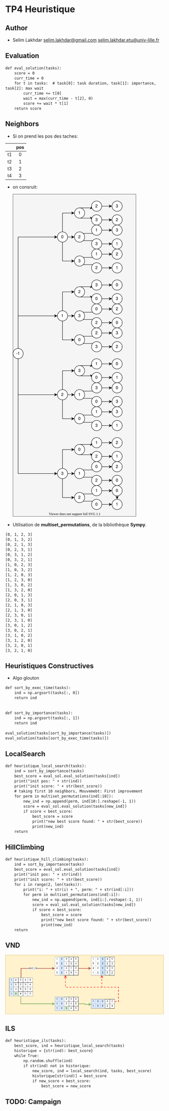 # TP4 Heuristique

## Author

* Selim Lakhdar <selim.lakhdar@gmail.com> <selim.lakhdar.etu@univ-lille.fr>

## Evaluation

```
def eval_solution(tasks):
    score = 0
    curr_time = 0
    for t in tasks:  # task[0]: task duration, task[1]: importance, task[2]: max wait
        curr_time += t[0]
        wait = max(curr_time - t[2], 0)
        score += wait * t[1]
    return score
```


## Neighbors

- Si on prend les pos des taches:

| | pos |
|:----: | :----: |
| t1 | 0 |
| t2 | 1 |
| t3 | 2 |
| t4 | 3 |

- on consruit:

  ![](heuristiques_voisins.svg)

- Utilisation de **multiset_permutations**, de la bibliothèque **Sympy**.  

``` 
[0, 1, 2, 3]
[0, 1, 3, 2]
[0, 2, 1, 3]
[0, 2, 3, 1]
[0, 3, 1, 2]
[0, 3, 2, 1]
[1, 0, 2, 3]
[1, 0, 3, 2]
[1, 2, 0, 3]
[1, 2, 3, 0]
[1, 3, 0, 2]
[1, 3, 2, 0]
[2, 0, 1, 3]
[2, 0, 3, 1]
[2, 1, 0, 3]
[2, 1, 3, 0]
[2, 3, 0, 1]
[2, 3, 1, 0]
[3, 0, 1, 2]
[3, 0, 2, 1]
[3, 1, 0, 2]
[3, 1, 2, 0]
[3, 2, 0, 1]
[3, 2, 1, 0]
```

## Heuristiques Constructives

- Algo glouton

```
def sort_by_exec_time(tasks):
    ind = np.argsort(tasks[:, 0])
    return ind


def sort_by_importance(tasks):
    ind = np.argsort(tasks[:, 1])
    return ind
    
eval_solution(tasks[sort_by_importance(tasks)])
eval_solution(tasks[sort_by_exec_time(tasks)])
```

## LocalSearch

``` 
def heuristique_local_search(tasks):
    ind = sort_by_importance(tasks)
    best_score = eval_sol.eval_solution(tasks[ind])
    print("init pos: " + str(ind))
    print("init score: " + str(best_score))
    # taking first 10 neighbors, Mouvemebt: First improvement
    for perm in multiset_permutations(ind[:10]):
        new_ind = np.append(perm, ind[10:].reshape(-1, 1))
        score = eval_sol.eval_solution(tasks[new_ind])
        if score < best_score:
            best_score = score
            print("new best score found: " + str(best_score))
            print(new_ind)
    return
```


## HillClimbing
``` 
def heuristique_hill_climbing(tasks):
    ind = sort_by_importance(tasks)
    best_score = eval_sol.eval_solution(tasks[ind])
    print("init pos: " + str(ind))
    print("init score: " + str(best_score))
    for i in range(2, len(tasks)):
        print("i: " + str(i) + ", perm: " + str(ind[:i]))
        for perm in multiset_permutations(ind[:i]):
            new_ind = np.append(perm, ind[i:].reshape(-1, 1))
            score = eval_sol.eval_solution(tasks[new_ind])
            if score < best_score:
                best_score = score
                print("new best score found: " + str(best_score))
                print(new_ind)
    return
```

## VND

  ![](vnd.png)  

## ILS
``` 
def heuristique_ils(tasks):
    best_score, ind = heuristique_local_search(tasks)
    historique = {str(ind): best_score}
    while True:
        np.random.shuffle(ind)
        if str(ind) not in historique:
            new_score, ind = local_search(ind, tasks, best_score)
            historique[str(ind)] = best_score
            if new_score < best_score:
                best_score = new_score
```


## TODO: Campaign